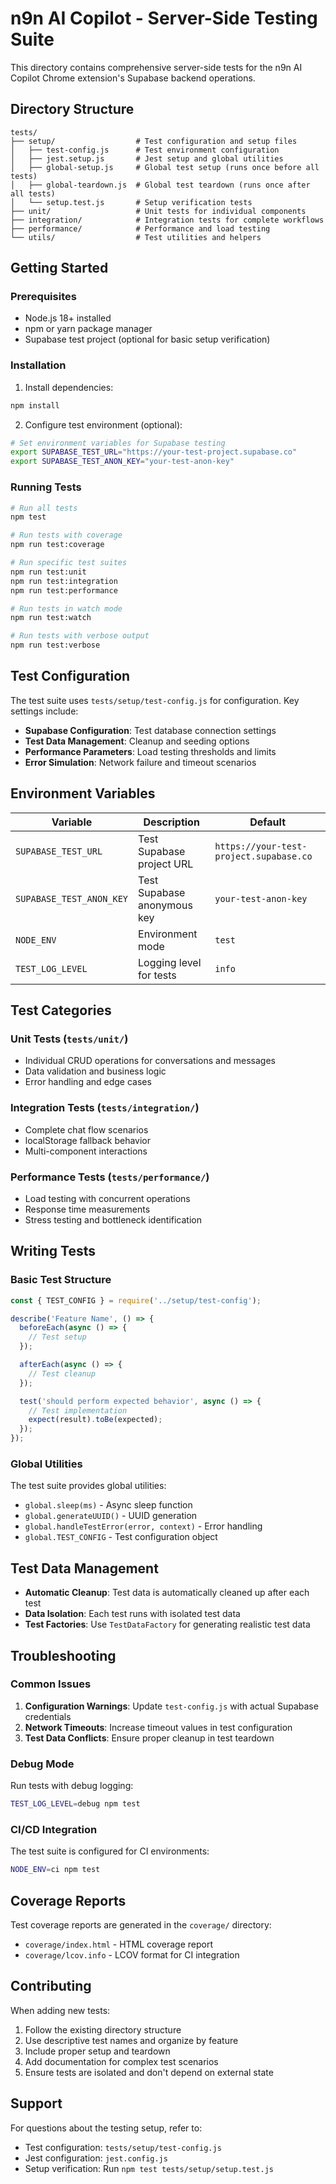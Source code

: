 # n9n AI Copilot - Server-Side Testing Suite

This directory contains comprehensive server-side tests for the n9n AI Copilot Chrome extension's Supabase backend operations.

## Directory Structure

```
tests/
├── setup/                  # Test configuration and setup files
│   ├── test-config.js      # Test environment configuration
│   ├── jest.setup.js       # Jest setup and global utilities
│   ├── global-setup.js     # Global test setup (runs once before all tests)
│   ├── global-teardown.js  # Global test teardown (runs once after all tests)
│   └── setup.test.js       # Setup verification tests
├── unit/                   # Unit tests for individual components
├── integration/            # Integration tests for complete workflows
├── performance/            # Performance and load testing
└── utils/                  # Test utilities and helpers
```

## Getting Started

### Prerequisites

- Node.js 18+ installed
- npm or yarn package manager
- Supabase test project (optional for basic setup verification)

### Installation

1. Install dependencies:
```bash
npm install
```

2. Configure test environment (optional):
```bash
# Set environment variables for Supabase testing
export SUPABASE_TEST_URL="https://your-test-project.supabase.co"
export SUPABASE_TEST_ANON_KEY="your-test-anon-key"
```

### Running Tests

```bash
# Run all tests
npm test

# Run tests with coverage
npm run test:coverage

# Run specific test suites
npm run test:unit
npm run test:integration
npm run test:performance

# Run tests in watch mode
npm run test:watch

# Run tests with verbose output
npm run test:verbose
```

## Test Configuration

The test suite uses `tests/setup/test-config.js` for configuration. Key settings include:

- **Supabase Configuration**: Test database connection settings
- **Test Data Management**: Cleanup and seeding options
- **Performance Parameters**: Load testing thresholds and limits
- **Error Simulation**: Network failure and timeout scenarios

## Environment Variables

| Variable | Description | Default |
|----------|-------------|---------|
| `SUPABASE_TEST_URL` | Test Supabase project URL | `https://your-test-project.supabase.co` |
| `SUPABASE_TEST_ANON_KEY` | Test Supabase anonymous key | `your-test-anon-key` |
| `NODE_ENV` | Environment mode | `test` |
| `TEST_LOG_LEVEL` | Logging level for tests | `info` |

## Test Categories

### Unit Tests (`tests/unit/`)
- Individual CRUD operations for conversations and messages
- Data validation and business logic
- Error handling and edge cases

### Integration Tests (`tests/integration/`)
- Complete chat flow scenarios
- localStorage fallback behavior
- Multi-component interactions

### Performance Tests (`tests/performance/`)
- Load testing with concurrent operations
- Response time measurements
- Stress testing and bottleneck identification

## Writing Tests

### Basic Test Structure

```javascript
const { TEST_CONFIG } = require('../setup/test-config');

describe('Feature Name', () => {
  beforeEach(async () => {
    // Test setup
  });

  afterEach(async () => {
    // Test cleanup
  });

  test('should perform expected behavior', async () => {
    // Test implementation
    expect(result).toBe(expected);
  });
});
```

### Global Utilities

The test suite provides global utilities:

- `global.sleep(ms)` - Async sleep function
- `global.generateUUID()` - UUID generation
- `global.handleTestError(error, context)` - Error handling
- `global.TEST_CONFIG` - Test configuration object

## Test Data Management

- **Automatic Cleanup**: Test data is automatically cleaned up after each test
- **Data Isolation**: Each test runs with isolated test data
- **Test Factories**: Use `TestDataFactory` for generating realistic test data

## Troubleshooting

### Common Issues

1. **Configuration Warnings**: Update `test-config.js` with actual Supabase credentials
2. **Network Timeouts**: Increase timeout values in test configuration
3. **Test Data Conflicts**: Ensure proper cleanup in test teardown

### Debug Mode

Run tests with debug logging:

```bash
TEST_LOG_LEVEL=debug npm test
```

### CI/CD Integration

The test suite is configured for CI environments:

```bash
NODE_ENV=ci npm test
```

## Coverage Reports

Test coverage reports are generated in the `coverage/` directory:

- `coverage/index.html` - HTML coverage report
- `coverage/lcov.info` - LCOV format for CI integration

## Contributing

When adding new tests:

1. Follow the existing directory structure
2. Use descriptive test names and organize by feature
3. Include proper setup and teardown
4. Add documentation for complex test scenarios
5. Ensure tests are isolated and don't depend on external state

## Support

For questions about the testing setup, refer to:

- Test configuration: `tests/setup/test-config.js`
- Jest configuration: `jest.config.js`
- Setup verification: Run `npm test tests/setup/setup.test.js`